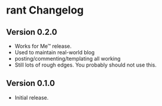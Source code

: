 rant Changelog
==============

Version 0.2.0
-------------

- Works for Me™ release.
- Used to maintain real-world blog
- posting/commenting/templating all working
- Still lots of rough edges. You probably should not use this.

Version 0.1.0
-------------

- Initial release.
